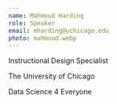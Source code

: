 ```yaml
---
name: Mahmoud Harding
role: Speaker
email: mharding@uchicago.edu
photo: mahmoud.webp
---
```

Instructional Design Specialist

The University of Chicago

Data Science 4 Everyone
